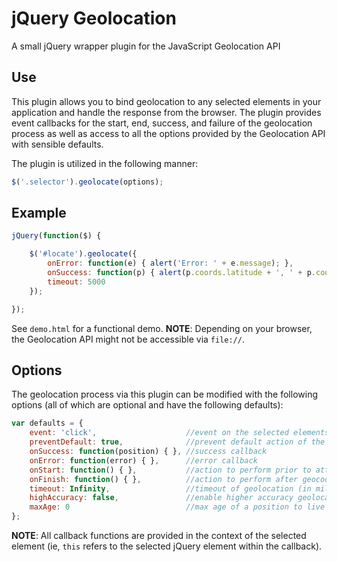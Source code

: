 # jQuery Geolocation

A small jQuery wrapper plugin for the JavaScript Geolocation API

## Use

This plugin allows you to bind geolocation to any selected elements in your application and handle the response from the browser. The plugin provides event callbacks for the start, end, success, and failure of the geolocation process as well as access to all the options provided by the Geolocation API with sensible defaults.

The plugin is utilized in the following manner:

```js
$('.selector').geolocate(options);
```

## Example

```js
jQuery(function($) {

	$('#locate').geolocate({
		onError: function(e) { alert('Error: ' + e.message); },
		onSuccess: function(p) { alert(p.coords.latitude + ', ' + p.coords.longitude); },
		timeout: 5000
	});

});
```

See `demo.html` for a functional demo. __NOTE__: Depending on your browser, the Geolocation API might not be accessible via `file://`.

## Options

The geolocation process via this plugin can be modified with the following options (all of which are optional and have the following defaults):

```js
var defaults = {
	event: 'click',                    //event on the selected elements to trigger geolocation
	preventDefault: true,              //prevent default action of the event
	onSuccess: function(position) { }, //success callback
	onError: function(error) { },      //error callback
	onStart: function() { },           //action to perform prior to attempting geocoding
	onFinish: function() { },          //action to perform after geocoding attempt (success or error)
	timeout: Infinity,                 //timeout of geolocation (in milliseconds)
	highAccuracy: false,               //enable higher accuracy geolocation (slower response)
	maxAge: 0                          //max age of a position to live in cache (in milliseconds)
};
``` 

__NOTE__: All callback functions are provided in the context of the selected element (ie, `this` refers to the selected jQuery element within the callback).
